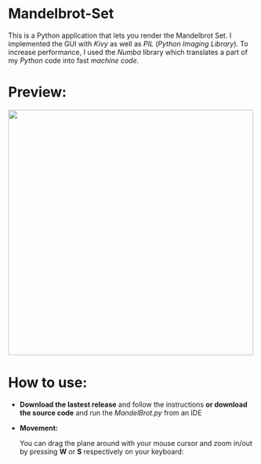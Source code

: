 # Mandelbrot-Set

This is a Python application that lets you render the Mandelbrot Set. I implemented the GUI with <i>Kivy</i> as well as <i>PIL</i> (<i>Python Imaging Library</i>). 
To increase performance, I used the <i>Numba</i> library which translates a part of my <i>Python</i> code into fast <i>machine code</i>.
# Preview:
<img src = "https://imgur.com/1oMCbzP.png" width = 500>

# How to use:

- <b>Download the lastest release</b> and follow the instructions <b>or download the source code</b> and run the <i>MandelBrot.py</i> from an IDE

- <b>Movement: </b>

  You can drag the plane around with your mouse cursor and zoom in/out by pressing <b>W</b> or <b>S</b> respectively on your keyboard:
